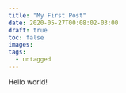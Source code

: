 ```yaml
---
title: "My First Post"
date: 2020-05-27T00:08:02-03:00
draft: true
toc: false
images:
tags:
  - untagged
---
```

Hello world!
